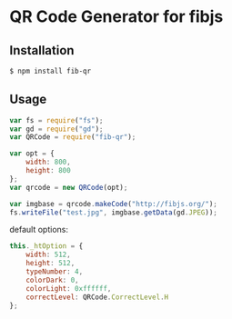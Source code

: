 QR Code Generator for fibjs
=======

## Installation

``` bash
$ npm install fib-qr
```

## Usage
``` JavaScript
var fs = require("fs");
var gd = require("gd");
var QRCode = require("fib-qr");

var opt = {
    width: 800,
    height: 800
};
var qrcode = new QRCode(opt);

var imgbase = qrcode.makeCode("http://fibjs.org/");
fs.writeFile("test.jpg", imgbase.getData(gd.JPEG));
```

default options:
``` JavaScript
this._htOption = {
    width: 512,
    height: 512,
    typeNumber: 4,
    colorDark: 0,
    colorLight: 0xffffff,
    correctLevel: QRCode.CorrectLevel.H
};
```
